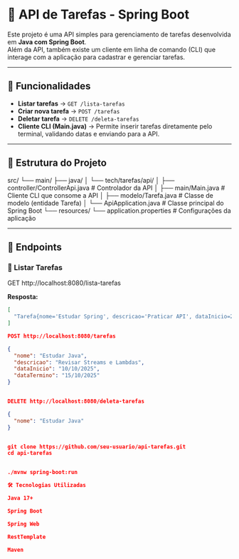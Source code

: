 # 📝 API de Tarefas - Spring Boot

Este projeto é uma API simples para gerenciamento de tarefas desenvolvida em **Java com Spring Boot**.  
Além da API, também existe um cliente em linha de comando (CLI) que interage com a aplicação para cadastrar e gerenciar tarefas.

---

## 🚀 Funcionalidades

- **Listar tarefas** → `GET /lista-tarefas`
- **Criar nova tarefa** → `POST /tarefas`
- **Deletar tarefa** → `DELETE /deleta-tarefas`
- **Cliente CLI (Main.java)** → Permite inserir tarefas diretamente pelo terminal, validando datas e enviando para a API.

---

## 📂 Estrutura do Projeto

src/
└── main/
├── java/
│ └── tech/tarefas/api/
│ ├── controller/ControllerApi.java # Controlador da API
│ ├── main/Main.java # Cliente CLI que consome a API
│ ├── modelo/Tarefa.java # Classe de modelo (entidade Tarefa)
│ └── ApiApplication.java # Classe principal do Spring Boot
└── resources/
└── application.properties # Configurações da aplicação


---

## 📡 Endpoints

### 🔹 Listar Tarefas
GET http://localhost:8080/lista-tarefas


**Resposta:**
```json
[
  "Tarefa{nome='Estudar Spring', descricao='Praticar API', dataInicio=2025-10-06, dataTermino=2025-10-07}"
]

POST http://localhost:8080/tarefas

{
  "nome": "Estudar Java",
  "descricao": "Revisar Streams e Lambdas",
  "dataInicio": "10/10/2025",
  "dataTermino": "15/10/2025"
}


DELETE http://localhost:8080/deleta-tarefas

{
  "nome": "Estudar Java"
}


git clone https://github.com/seu-usuario/api-tarefas.git
cd api-tarefas


./mvnw spring-boot:run

🛠 Tecnologias Utilizadas

Java 17+

Spring Boot

Spring Web

RestTemplate

Maven